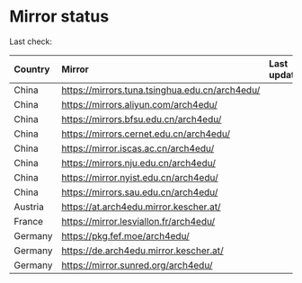 <script src="./time.js"></script>
# Mirror status
Last check: <script type="text/javascript">localize(1725540060.6041431);</script>

|Country|Mirror|Last update|
|:------|:-----|:----------|
|China|https://mirrors.tuna.tsinghua.edu.cn/arch4edu/|<script type="text/javascript">localize(1725518459);</script>|
|China|https://mirrors.aliyun.com/arch4edu/|<script type="text/javascript">localize(1725518459);</script>|
|China|https://mirrors.bfsu.edu.cn/arch4edu/|<script type="text/javascript">localize(1725518459);</script>|
|China|https://mirrors.cernet.edu.cn/arch4edu/|<script type="text/javascript">localize(1725518459);</script>|
|China|https://mirror.iscas.ac.cn/arch4edu/|<script type="text/javascript">localize(1725518459);</script>|
|China|https://mirrors.nju.edu.cn/arch4edu/|<script type="text/javascript">localize(1725432233);</script>|
|China|https://mirror.nyist.edu.cn/arch4edu/|<script type="text/javascript">localize(1725475099);</script>|
|China|https://mirrors.sau.edu.cn/arch4edu/|<script type="text/javascript">localize(1725518459);</script>|
|Austria|https://at.arch4edu.mirror.kescher.at/|<script type="text/javascript">localize(1725518459);</script>|
|France|https://mirror.lesviallon.fr/arch4edu/|<script type="text/javascript">localize(1725475099);</script>|
|Germany|https://pkg.fef.moe/arch4edu/|<script type="text/javascript">localize(1725518459);</script>|
|Germany|https://de.arch4edu.mirror.kescher.at/|<script type="text/javascript">localize(1725518459);</script>|
|Germany|https://mirror.sunred.org/arch4edu/|<script type="text/javascript">localize(1725518459);</script>|

<script src="./tablefilter/tablefilter.js"></script>
<script src="./table.js"></script>